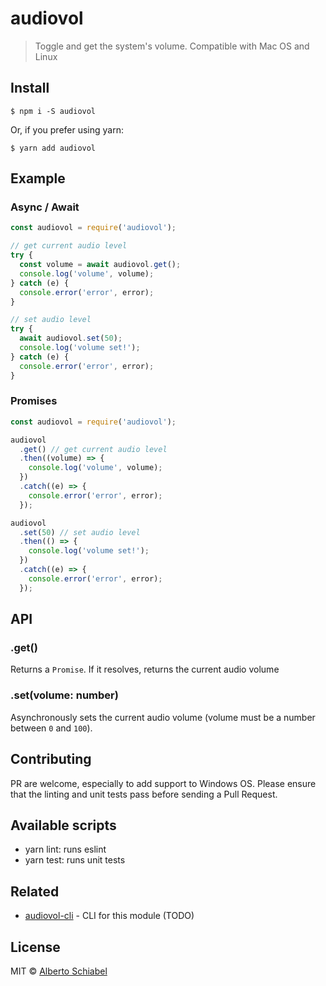 # audiovol

> Toggle and get the system's volume. Compatible with Mac OS and Linux

## Install

```
$ npm i -S audiovol
```

Or, if you prefer using yarn:

```
$ yarn add audiovol
```

## Example

### Async / Await

```js
const audiovol = require('audiovol');

// get current audio level
try {
  const volume = await audiovol.get();
  console.log('volume', volume);
} catch (e) {
  console.error('error', error);
}

// set audio level
try {
  await audiovol.set(50);
  console.log('volume set!');
} catch (e) {
  console.error('error', error);
}
```

### Promises

```js
const audiovol = require('audiovol');

audiovol
  .get() // get current audio level
  .then((volume) => {
    console.log('volume', volume);
  })
  .catch((e) => {
    console.error('error', error);
  });

audiovol
  .set(50) // set audio level
  .then(() => {
    console.log('volume set!');
  })
  .catch((e) => {
    console.error('error', error);
  });
```

## API

### .get()

Returns a `Promise`. If it resolves, returns the current audio volume

### .set(volume: number)

Asynchronously sets the current audio volume
(volume must be a number between `0` and `100`).

## Contributing

PR are welcome, especially to add support to Windows OS.
Please ensure that the linting and unit tests pass before sending a Pull Request.

## Available scripts

- yarn lint: runs eslint
- yarn test: runs unit tests

## Related

* [audiovol-cli](https://github.com/jkomyno/audiovol-cli) - CLI for this module (TODO)

## License

MIT © [Alberto Schiabel](https://github.com/jkomyno)
